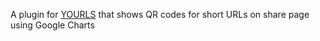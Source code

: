 A plugin for [YOURLS](http://yourls.org) that shows QR codes for short URLs on share page using Google Charts 
